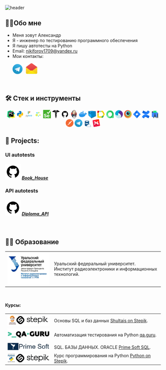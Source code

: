 ![header](https://capsule-render.vercel.app/api?type=waving&color=gradient&customColorList=2&height=160&section=header&text=Hi%20there!&fontAlignY=32&fontAlign=20&fontSize=52&animation=twinkling&fontColor=EAF5D2)

<!--About me-->

## :technologist:Обо мне
- Меня зовут Александр
- Я - инженер по тестированию программного обеспечения
- Я пишу автотесты на Python
- Email: nikiforov1709@yandex.ru
- Мои контакты:

<p>
  &#8287;&#8287;&#8287;&#8287;&#8287;
  <a href="https://t.me/Aleksandr_Nikiforoff"><img width="32px" alt="Telegram" title="Telegram" src="images/social_networks/tg.png"/></a>
  &#8287;
  <a href="https://mail.yandex.ru/compose?mailto=nikiforov1709@yandex.ru"><img width="37px" alt="Write me Email" title="mail.yandex" src="images/social_networks/yandex_mail.png"/></a>
</p>


<!--Stack and tools-->

&#8287;&#8287;&#8287;&#8287;&#8287;
## :hammer_and_wrench: Стек и инструменты
<p  align="center">
  <code><img width="5%" title="Pycharm" src="images/logo_stacks/pycharm.png"></code>
  <code><img width="5%" title="Python" src="images/logo_stacks/python.png"></code>
  <code><img width="5%" title="Pytest" src="images/logo_stacks/pytest.png"></code>
  <code><img width="5%" title="Selene" src="images/logo_stacks/selene.png"></code>
  <code><img width="5%" title="Selenium" src="images/logo_stacks/selenium.png"></code>
  <code><img width="5%" title="Requests" src="images/logo_stacks/requests.png"></code>
  <code><img width="5%" title="GitHub" src="images/logo_stacks/github.png"></code>
  <code><img width="5%" title="Jenkins" src="images/logo_stacks/jenkins.png"></code>
  <code><img width="5%" title="Docker" src="images/logo_stacks/docker.png"></code>
  <code><img width="5%" title="Selenoid" src="images/logo_stacks/selenoid.png"></code>
  <code><img width="5%" title="Allure Report" src="images/logo_stacks/allure_report.png"></code>
  <code><img width="5%" title="Allure TestOps" src="images/logo_stacks/allure_testops.png"></code>
  <code><img width="5%" title="Appium" src="images/logo_stacks/appium.png"></code>
  <code><img width="5%" title="Browserstack" src="images/logo_stacks/browserstack.png"></code>
  <code><img width="5%" title="Jira" src="images/logo_stacks/jira.png"></code>
  <code><img width="5%" title="Confluence" src="images/logo_stacks/confluence.png"></code>
  <code><img width="5%" title="Android Studio" src="images/logo_stacks/android_studio.png"></code>
  <code><img width="5%" title="Postman" src="images/logo_stacks/postman.png"></code>
  <code><img width="5%" title="Telegram" src="images/logo_stacks/tg.png"></code>
  <code><img width="5%" title="SQL" src="images/logo_stacks/SQL_Logo.png"></code>
  <code><img width="5%" title="Xmind" src="images/logo_stacks/xmind.png"></code>
</p>

## 💾 Projects:
### UI autotests
##### <img width="10%" title="GitHub" src="images/logo_stacks/github.png"> [Book_House](https://github.com/Alexandr-1709/Motivtelecom_Diploma_UI)

### API autotests
##### <img width="10%" title="GitHub" src="images/logo_stacks/github.png"> [Diploma_API](https://github.com/Alexandr-1709/Diploma_API)
&#8287;&#8287;&#8287;&#8287;&#8287;


<!--Education-->

## :man_student: Образование
<table width="100%" border='0'>
   <tr> 
    <td width="30%" valign="bottom"><img src="images/logo_stacks/RTF_logo.jpg"></td><td valign="middle">Уральский федеральный университет.</br>Институт радиоэлектроники и информационных технологий.</td></tr>
  </table>
  </br>
  
  #### Курсы:
<table width="100%" border='0'>
   <tr><td width="30%" valign="bottom"><img src="images/logo_stacks/Shultais_stepik.png"></td><td valign="middle">Основы SQL и баз данных <a target="_blank" href="https://stepik.org/course/51562/promo">Shultais on Stepik</a>.</td></tr>
   
   <tr><td width="30%" valign="bottom"><img src="images/logo_stacks/qa_guru.png"></td><td valign="middle">Автоматизация тестирования на Python <a target="_blank" href="https://qa.guru">qa.guru</a>.</td></tr>
   </tr>
   
   <tr><td width="30%" valign="bottom"><img src="images/logo_stacks/Prime_soft.png"></td><td valign="middle">SQL. БАЗЫ ДАННЫХ. ORACLE <a target="_blank" href="https://prime-soft.biz/courses/sql">Prime Soft SQL</a>.</td></tr>
   </tr>

  <tr><td width="30%" valign="bottom"><img src="images/logo_stacks/Python_stepik.png"></td><td valign="middle">Курс программирования на Python <a target="_blank" href="https://stepik.org/course/63085/promo#toc?auth=login">Python on Stepik</a>.</td></tr>
  </table>
  

